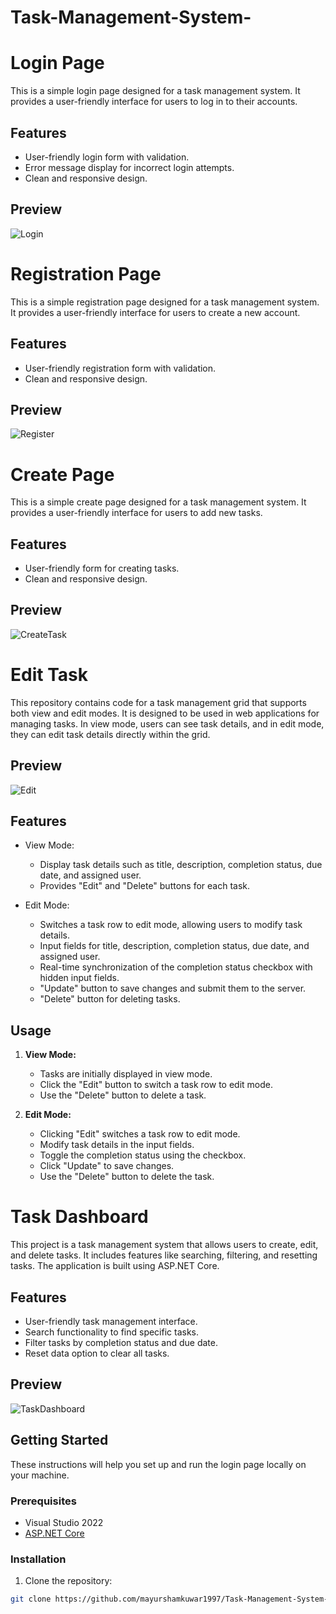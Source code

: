 # Task-Management-System-


# Login Page

This is a simple login page designed for a task management system. It provides a user-friendly interface for users to log in to their accounts.

## Features

- User-friendly login form with validation.
- Error message display for incorrect login attempts.
- Clean and responsive design.

## Preview

![Login](https://github.com/mayurshamkuwar1997/Task-Management-System-/assets/130985702/8b67a406-3ec5-45a7-a48d-2310a51c1b35)



# Registration Page

This is a simple registration page designed for a task management system. It provides a user-friendly interface for users to create a new account.

## Features

- User-friendly registration form with validation.
- Clean and responsive design.

## Preview

![Register](https://github.com/mayurshamkuwar1997/Task-Management-System-/assets/130985702/5ab38886-446c-4174-a8b7-41fef0f54445)




# Create Page

This is a simple create page designed for a task management system. It provides a user-friendly interface for users to add new tasks.

## Features

- User-friendly form for creating tasks.
- Clean and responsive design.

## Preview

![CreateTask](https://github.com/mayurshamkuwar1997/Task-Management-System-/assets/130985702/aa1141b7-f8b4-4449-a0de-cb4bd8b2f1bf)


# Edit Task

This repository contains code for a task management grid that supports both view and edit modes. It is designed to be used in web applications for managing tasks. In view mode, users can see task details, and in edit mode, they can edit task details directly within the grid.

## Preview
![Edit](https://github.com/mayurshamkuwar1997/Task-Management-System-/assets/130985702/d7702e31-f303-437b-9189-ea32a72a7a9c)


## Features

- View Mode:
  - Display task details such as title, description, completion status, due date, and assigned user.
  - Provides "Edit" and "Delete" buttons for each task.

- Edit Mode:
  - Switches a task row to edit mode, allowing users to modify task details.
  - Input fields for title, description, completion status, due date, and assigned user.
  - Real-time synchronization of the completion status checkbox with hidden input fields.
  - "Update" button to save changes and submit them to the server.
  - "Delete" button for deleting tasks.

## Usage

1. **View Mode:**
   - Tasks are initially displayed in view mode.
   - Click the "Edit" button to switch a task row to edit mode.
   - Use the "Delete" button to delete a task.

2. **Edit Mode:**
   - Clicking "Edit" switches a task row to edit mode.
   - Modify task details in the input fields.
   - Toggle the completion status using the checkbox.
   - Click "Update" to save changes.
   - Use the "Delete" button to delete the task.


# Task Dashboard

This project is a task management system that allows users to create, edit, and delete tasks. It includes features like searching, filtering, and resetting tasks. The application is built using ASP.NET Core.

## Features

- User-friendly task management interface.
- Search functionality to find specific tasks.
- Filter tasks by completion status and due date.
- Reset data option to clear all tasks.

## Preview

![TaskDashboard](https://github.com/mayurshamkuwar1997/Task-Management-System-/assets/130985702/02b88ded-4b99-4f9b-b6fa-943cd6f25a70)



## Getting Started

These instructions will help you set up and run the login page locally on your machine.

### Prerequisites
- Visual Studio 2022
- [ASP.NET Core](https://dotnet.microsoft.com/download)

### Installation

1. Clone the repository:

```bash
git clone https://github.com/mayurshamkuwar1997/Task-Management-System-.git

